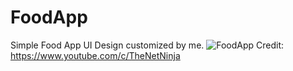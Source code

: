 # FoodApp
Simple Food App UI Design customized by me.
![FoodApp](https://user-images.githubusercontent.com/43895483/158841570-583a6c6c-a16f-4668-8df6-22ff011cce50.png)
Credit: https://www.youtube.com/c/TheNetNinja
